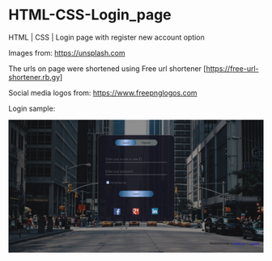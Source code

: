 # HTML-CSS-Login_page
 HTML | CSS | Login page with register new account option


Images from: https://unsplash.com

The urls on page were shortened using Free url shortener [https://free-url-shortener.rb.gy]

Social media logos from: https://www.freepnglogos.com

Login sample:

![login page screenshot](https://github.com/doljpo/HTML-CSS-Login_page/blob/master/assets/images/print/login_print.jpg)
